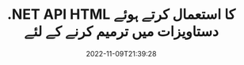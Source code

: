 ---
############################# Static ############################
layout: "product"
date: 2022-11-09T21:39:28
draft: false

product: "Editor"
product_tag: "editor"
platform: ".NET"
platform_tag: "net"

############################# Head ############################
head_title: "C# .NET دستاویز ایڈیٹر API | HTML کا استعمال کرتے ہوئے ورڈ ایکسل پاورپوائنٹ ویب XML میں ترمیم کریں"
head_description: "C# .NET دستاویز ایڈیٹر API مائیکروسافٹ ورڈ ، ایکسل ، پاورپوائنٹ ، پی ڈی ایف ، XML ، ویب اور ٹیکسٹ فائل فارمیٹس کو HTML میں لوڈ کرنے کے لئے ، ہیرا پھیری اور اصل شکل میں واپس تبدیل کریں۔"

############################# Header ############################
title: ".NET API HTML کا استعمال کرتے ہوئے دستاویزات میں ترمیم کرنے کے لئے"
description: "HTML ایڈیٹر کے ساتھ ضم کرنے کے لئے .NET ایپلی کیشنز تیار کریں ، معاون دستاویز کی بازیافت کریں ، ترمیم کریں اور اصل شکل میں تبدیل کریں۔"
button:
    enable: true

############################# SubMenu ############################
submenu:
    enable: true
    
    left:
        img_alt: "GroupDocs.Editor for .NET"
        image: "https://www.groupdocs.cloud/templates/groupdocs/images/product-logos/groupdocs-editor-net.png"
        product: "GroupDocs.Editor"
        platform: ".NET"

    middle:
        button:
            # button loop
            - link: "#overview"
              text: "جائزہ"

            # button loop
            - link: "#features"
              text: "خصوصیات"

            # button loop
            - link: "#support"
              text: "حمایت"

            # button loop
            - link: "https://products.groupdocs.app/editor"
              text: "براہ راست ڈیمو"

            # button loop
            - link: "https://purchase.groupdocs.com/pricing/editor/net"
              text: "قیمتوں کا تعین"

    right:
        link_download: "https://downloads.groupdocs.com/editor"
        link_learn: "https://docs.groupdocs.com/editor/net/"
        link_buy: "https://purchase.groupdocs.com"

############################# Overview ############################
overview:
    enable: true
    content: |
      .NET API کے لئے گروپ ڈوکس۔ ایڈیٹر آپ کو C#، ASP.NET ، اور دیگر .NET ایپلی کیشنز کو استعمال کرنے میں آسان اور آسان استعمال کرنے میں مدد کرتا ہے جو آسانی سے مقبول HTML ایڈیٹرز (اوپن سورس اور ادائیگی دونوں) کے ساتھ آسانی سے مربوط ہوتے ہیں تاکہ دستاویزات کو تبدیل ، ترمیم اور ہیرا پھیری کریں۔ مقبول فائل فارمیٹس۔ ہمارا .NET ایڈیٹر API آپ کو دستاویزات لوڈ کرنے دیتا ہے ، اسے HTML میں تبدیل کرتا ہے ، HTML کو بیرونی HTML ایڈیٹر میں پوش کرتا ہے ، اور ایک بار ہیرا پھیری ہو جاتا ہے ، HTML کو اس کی اصل فائل کی شکل میں محفوظ کرتا ہے۔ آپ کسی بھی دستاویز کے ساتھ منسلک وسائل کو بھی الگ سے لاسکتے ہیں۔ یہ ہر طرح کی دستاویزات کے ساتھ کام کرتا ہے ، جیسے مائیکروسافٹ ورڈ ، ایکسل ، پاورپوائنٹ ، پی ڈی ایف ، ایکس پی ایس ، اوپینڈ دستاویز ، متن ، ویب ، ای میل ، ای بک اور بہت کچھ۔
    tabs:
      enable: true
      
      ## TAB ONE ##
      tab_one:
        description: |
          مندرجہ ذیل .NET کے لئے گروپ ڈوکس ڈاٹ ایڈیٹر کا ایک جائزہ ہے:
      
        left:
          enable: true
          icon: "fab fa-html5"
          title: "HTML کا استعمال کرتے ہوئے جوڑ توڑ"
          content: |
            * سپورٹ دستاویز کو لوڈ کریں
            * HTML کا استعمال کرتے ہوئے مواد میں ترمیم کریں
            * متعلقہ شیلیوں میں ترمیم کریں
            * اصل شکل میں تبدیل کریں
      
      ## TAB TWO ##
      tab_two:
        description: |
          .NET کے لئے گروپ ڈوکس۔ ایڈیٹر مندرجہ ذیل [فائل فارمیٹس] (https://docs.groupdocs.com/editor/java/supported-docament-formats/) کی حمایت کرتا ہے)

        left:
          enable: true
          table:
            # table loop
            - title: "Microsoft Office"
              content: |
                * **Microsoft Word**: DOC, DOCX, DOCM, DOT, DOTM, DOTX, FlatOPC, WordML, RTF
                * **Microsoft Excel**: XLS, XLSX, XLSM, XLT, XLTX, XLTM, XLSB, XLAM, CSV, TSV, SXC, SpreadsheetML, DIF, DSV
                * **Microsoft PowerPoint**: PPT, PPTX, PPTM, PPS, PPSX, PPSM, POT, POTX, POTM

        right:
          enable: true
          table:
            # table loop
            - title: "دوسرے فارمیٹ فیملیز"
              content: |
                * **اوپنڈوکیومنٹ فارمیٹس**: ODT, OTT, ODS, FODS, ODP, OTP
                * **فکسڈ لی آؤٹ فارمیٹس**: PDF, XPS
                * **ویب فارمیٹس**: HTML, MHTML, CHM, XML, TXT
                * **ویب فارمیٹس**: MOBI, AZW3, ePub

      ## TAB THREE ##
      tab_three:
        description: |
          .NET کے لئے گروپ ڈوکس۔ ایڈیٹر مندرجہ ذیل آپریٹنگ سسٹم ، فریم ورک اور پیکیج مینیجرز کی حمایت کرتا ہے:
        
        left:
          enable: true
          table:
            # table loop
            - icon: "fab fa-windows"
              title: "آپریٹنگ سسٹم"
              content: |
                * Microsoft Windows Desktop
                * Microsoft Windows Server
                * Microsoft Windows Azure
                * Linux

            # table loop
            - icon: "fas fa-code"
              title: "تائید شدہ فریم ورک"
              content: |
                * .NET Framework 4.6.1+
                * .NET Standard 2.0+
                * .NET 6+
                * Mono Framework 1.2+

        right:
          enable: true
          table:
            # table loop
            - icon: "fas fa-box"
              title: "پیکیج مینیجرز"
              content: |
                * NuGet

            # table loop
            - icon: "fas fa-tools"
              title: "ترقی کے ماحول"
              content: |
                * Microsoft Visual Studio
                * Xamarin.Android
                * Xamarin.IOS
                * Xamarin.Mac
                * MonoDevelop

############################# Features ############################
features:
    enable: true
    title: ".NET خصوصیات کے لئے گروپ ڈوکس۔ ایڈیٹر"

    feature:
      # feature loop
      - icon: "fas fa-copy"
        content: "کسی بھی HTML-ایڈیٹر کے ساتھ آسان انضمام"

      # feature loop
      - icon: "fas fa-eye"
        content: "دستاویز کو HTML DOM میں تبدیل کریں"

      # feature loop
      - icon: "fas fa-bolt"
        content: "دستاویز کے سلسلے سے HTML مواد بازیافت کریں"
      
      # feature loop
      - icon: "fas fa-file-powerpoint"
        content: "HTML مواد اور اس کے سرایت شدہ وسائل حاصل کریں"

      # feature loop
      - icon: "fas fa-code"
        content: "دستاویز سے HTML باڈی ٹیگ مواد حاصل کریں"

      # feature loop
      - icon: "fas fa-cloud"
        content: "HTML دستاویز کی CSS اسٹائل شیٹ حاصل کریں"

      # feature loop
      - icon: "fas fa-remove-format"
        content: "HTML مواد کو عبور کریں اور اس کے وسائل کو بچائیں"

      # feature loop
      - icon: "fas fa-comment-slash"
        content: "اسٹرنگ مواد سے HTML ڈوم کو بازیافت کریں اور دستاویز میں تبدیل کریں"

      # feature loop
      - icon: "fas fa-location-arrow"
        content: "وسائل کی تبدیلی کے ساتھ HTML ڈوم"

      # feature loop
      - icon: "fas fa-border-all"
        content: "HTML میں مختلف فارمیٹس کی دستاویزات میں ترمیم کریں"

      # feature loop
      - icon: "fas fa-wrench"
        content: "درست تبدیلی"

      # feature loop
      - icon: "fas fa-columns"
        content: "پڑھیں اور/یا اس کے نتیجے میں دستاویز پر تحفظ لکھیں"

      # feature loop
      - icon: "fas fa-file-word"
        content: "ورڈ پروسیسنگ کے دستاویزات کا صفحہ بنائیں اور کسی بھی WYSIWYG ایڈیٹرز میں ترمیم کریں"

      # feature loop
      - icon: "fas fa-envelope"
        content: "ڈیٹا بیس (DB) اور یوزر انٹرفیس (UI) اگنوسٹک"

      # feature loop
      - icon: "fas fa-print"
        content: "طاقتور XML پروسیسنگ کی خصوصیات"

      # feature loop
      - icon: "fas fa-file-archive"
        content: "ان پٹ دستاویزات سے OTF (اوپن ٹائپ فونٹس) بازیافت کریں اور نتیجہ خیز دستاویز میں برآمد کریں۔"

      # feature loop
      - icon: "fas fa-lock"
        content: "راسٹر اور ویکٹر امیجز کو اندرونی طور پر معاون ان پٹ دستاویز فارمیٹس میں پروسیس کریں۔"

      # feature loop
      - icon: "fas fa-file-code"
        content: "ترمیم شدہ ورک شیٹ کے مواد کو اصل اسپریڈ شیٹ میں مطلوبہ پوزیشن پر داخل کریں"
      
      # feature loop
      - icon: "fas fa-fill-drip"
        content: "سلائیڈز میں ترمیم کریں اور انہیں نتیجہ خیز اسپریڈشیٹ میں داخل کریں۔"

      # feature loop
      - icon: "fas fa-file-excel"
        content: "محفوظ کرتے وقت نتیجہ خیز ورڈ پروسیسنگ دستاویز میں فونٹس ایمبیڈ کریں۔"

    more_feature:
      # more_feature_loop
      - title: "HTML DOM میں اور اس سے درست تبدیلی"
        content: |
          .NET API کے لیے GroupDocs.Editor آپ کی .NET ایپلیکیشنز کو اس قابل بناتا ہے کہ وہ معاون فارمیٹ کی دستاویز حاصل کر سکے اور اسے HTML دستاویز آبجیکٹ ماڈل (DOM) میں تبدیل کرنے کے ساتھ ساتھ منسلک وسائل، جیسے CSS کو نکال سکے۔ اس کے بعد آپ اپنے پسندیدہ HTML ایڈیٹر کا استعمال کرتے ہوئے HTML میں ترمیم کر سکتے ہیں۔ ایک بار جب آپ ترمیم کر لیتے ہیں، تو .NET API کے لیے GroupDocs.Editor آپ کو درست طریقے سے اس HTML DOM کو اصل فائل میں تبدیل کرنے کی اجازت دیتا ہے۔

          ```cs
          // Create Editor class by loading an input document
          Editor editor = new Editor("Sample.docx");

          // Open document for edit and obtain EditableDocument
          EditableDocument original = editor.Edit();

          // Obtain all-embedded HTML from it
          string allEmbeddedInside = original.GetEmbeddedHtml();

          // If necessary, obtain pure HTML-markup, CSS, images and other resources in separate form

          // Whole HTML-markup, without any resources
          string completeHtmlMarkup = original.GetContent();

          // Only HTML->BODY content, useful for most of WYSIWYG-editors
          string onlyInnerBody = original.GetBodyContent();

          // All CSS stylesheets
          var stylesheets = original.Css;

          // All images, including raster and vector, but without CSS gradients
          var images = original.Images;

          // All font resources
          var fonts = original.Fonts;

          // finally, send this content to your WYSIWYG HTML-editor
          ```
      # more_feature_loop
      - title: "بیرونی وسائل لوڈ اور نکالیں۔"
        content: ".NET API کے لیے GroupDocs.Editor معاون دستاویزات، جیسے کہ تصاویر، فونٹس، CSS اور مزید کے ساتھ منسلک بیرونی وسائل حاصل کرنے کے قابل ہے۔ اس کے بعد حاصل کردہ وسائل کو HTML دستاویز سے علیحدہ طور پر لوڈ کیا جا سکتا ہے، عبور کیا جا سکتا ہے اور محفوظ کیا جا سکتا ہے۔ یہ آپ کو زیادہ آسانی سے منظم آؤٹ پٹ فراہم کرتا ہے۔"

      # more_feature_loop
      - title: "ورڈ پروسیسنگ فائل فارمیٹس میں ٹیکسٹ ایفیکٹس کا اطلاق کریں۔"
        content: "GroupDocs دستاویز ایڈیٹر API معاون مائیکروسافٹ ورڈ دستاویز پروسیسنگ فارمیٹس کے ساتھ کام کرتے ہوئے پیچیدہ ٹیکسٹ ایفیکٹس (شیڈو، تھری ڈی ایفیکٹ، آؤٹ لائن، گلو، اینگریو، ایمبس) کو شامل کرنے کے قابل بناتا ہے۔ یہ خصوصیت خودکار طور پر فعال ہے جس کا مشاہدہ اس وقت کیا جا سکتا ہے جب اس طرح کے ٹیکسٹ اثرات والی دستاویز پر کارروائی کی جاتی ہے۔"

      # more_feature_loop
      - title: "طاقتور XML ہیرا پھیری کی خصوصیات"
        content: |
          .NET API کے لیے GroupDocs.Editor کا استعمال کرتے ہوئے آپ XML دستاویزات کو کھول، دیکھ اور ترمیم کر سکتے ہیں۔ ہمارا ایڈیٹنگ API XML ٹیگز، ان کی اقدار کے ساتھ صفات، XML ڈیکلریشنز، CDATA سیکشنز، DOCTYPE تعریفیں، اور دیگر XML مخصوص اداروں کی خصوصی مدد اور شناخت پیش کرتا ہے۔ آپ XML ڈھانچے میں ہر ایک الگ ہستی کے لیے فونٹ اور رنگ کی ترتیبات کو اپنی مرضی کے مطابق کرنے کے قابل ہیں۔  

          XML کنورٹر کی خصوصیت XML فائل میں غلطیاں دکھانے اور انہیں کیسے ٹھیک کرنے کے لیے کافی ہوشیار ہے۔ URI اور ای میل شناخت کرنے والا میکانزم XML صفات کو اسکین کرتا ہے اور A ٹیگ کے اندر پتہ لگائے گئے URIs اور ای میل پتوں کو بطور لنکس کی نمائندگی کرتا ہے تاکہ ان کو لنک کے طور پر ایڈٹ کیا جا سکے، نہ کہ نتیجے میں آنے والی HTML فائل میں متن کے طور پر۔

############################# Support ############################
support:
    enable: true

############################# Solutions ############################
solutions:
    enable: true
    title: "GroupDocs.Editor دیگر مقبول ترقیاتی ماحول کے لیے دستاویز میں ترمیم کرنے والے APIs پیش کرتا ہے۔"

    solution:
        # solution loop
        - img_alt: "GroupDocs.Editor for Java"
          image: "https://www.groupdocs.cloud/templates/groupdocs/images/product-logos/groupdocs-editor-java.png"
          product: "GroupDocs.Editor"
          platform: "Java"
          link: "/editor/java/"

############################# Back to top ###############################
back_to_top:
  enable: true
---